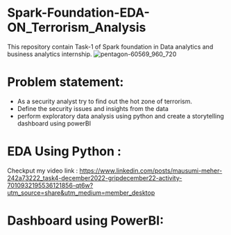 # Spark-Foundation-EDA-ON_Terrorism_Analysis
This repository contain Task-1 of Spark foundation in Data analytics and business analytics internship.
![pentagon-60569_960_720](https://user-images.githubusercontent.com/98810351/209787225-1076e55b-f173-4a60-ad06-956b94a58871.jpg)

# Problem statement:
- As a security analyst try to find out the hot zone of terrorism.
- Define the security issues and insights from the data
- perform exploratory data analysis using python and create a storytelling dashboard using powerBI
# EDA Using Python :
Checkput my video link :
https://www.linkedin.com/posts/mausumi-meher-242a73222_task4-december2022-gripdecember22-activity-7010932195536121856-qt6w?utm_source=share&utm_medium=member_desktop

# Dashboard using PowerBI:

